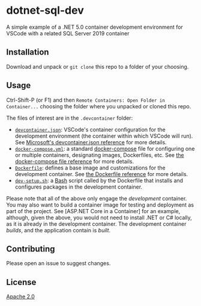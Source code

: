 # dotnet-sql-dev

A simple example of a .NET 5.0 container development environment for VSCode
with a related SQL Server 2019 container

## Installation

Download and unpack or `git clone` this repo to a folder of your choosing.

## Usage

Ctrl-Shift-P (or F1) and then `Remote Containers: Open Folder in Container...`
choosing the folder where you unpacked or cloned this repo.

The files of interest are in the `.devcontainer` folder:

- [`devcontainer.json`](.devcontainer/devcontainer.json): VSCode's container configuration for the development environment (the container within which VSCode will run). See [Microsoft's devcontainer.json reference](https://code.visualstudio.com/docs/remote/devcontainerjson-reference) for more details.
- [`docker-compose.yml`](.devcontainer/docker-compose.yml): a standard [docker-compose](https://docs.docker.com/compose/) file for configuring one or multiple containers, designating images, Dockerfiles, etc. See [the docker-compose file reference](https://docs.docker.com/compose/compose-file/) for more details.
- [`Dockerfile`](.devcontainer/Dockerfile): defines a base image and customizations for the development container. See [the Dockerfile reference](https://docs.docker.com/engine/reference/builder/) for more details.
- [`dev-setup.sh`](.devcontainer/dev-setup.sh): a [Bash](https://learnxinyminutes.com/docs/bash/) script called by the Dockerfile that installs and configures packages in the development container.

Please note that all of the above only engage the _development_ container. You may also want to build a container image for testing and deployment as part of the project. See [ASP.NET Core in a Container] for an example, although, given the above, you would not need to install .NET or C# locally, as it is already in the development container. The development container _builds_, and the application contain is _built_.

## Contributing

Please open an issue to suggest changes.

## License

[Apache 2.0](http://www.apache.org/licenses/LICENSE-2.0)
